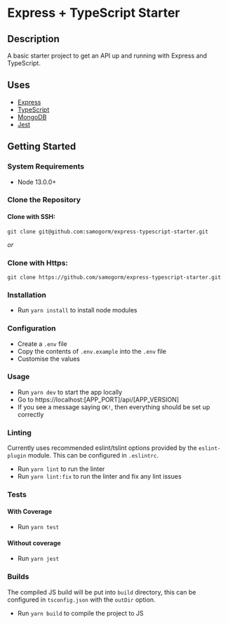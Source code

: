 # Express + TypeScript Starter

## Description

A basic starter project to get an API up and running with Express and TypeScript.

## Uses

* [Express](https://expressjs.com/)
* [TypeScript](https://www.typescriptlang.org/)
* [MongoDB](https://www.mongodb.com/)
* [Jest](https://jestjs.io/)

## Getting Started

### System Requirements

* Node 13.0.0+

### Clone the Repository

#### Clone with SSH:

`git clone git@github.com:samogorm/express-typescript-starter.git`

*or*

### Clone with Https:

`git clone https://github.com/samogorm/express-typescript-starter.git`


### Installation

* Run `yarn install` to install node modules

### Configuration

* Create a `.env` file
* Copy the contents of `.env.example` into the `.env` file
* Customise the values

### Usage

* Run `yarn dev` to start the app locally
* Go to https://localhost:[APP_PORT]/api/[APP_VERSION]
* If you see a message saying `OK!`, then everything should be set up correctly

### Linting

Currently uses recommended eslint/tslint options provided by the `eslint-plugin` module. This can be configured in `.eslintrc`.

* Run `yarn lint` to run the linter
* Run `yarn lint:fix` to run the linter and fix any lint issues

### Tests

#### With Coverage

* Run `yarn test`


#### Without coverage

* Run `yarn jest`

### Builds

The compiled JS build will be put into `build` directory, this can be configured in `tsconfig.json` with the `outDir` option.

* Run `yarn build` to compile the project to JS
